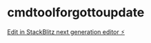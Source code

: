 # cmdtoolforgottoupdate

[Edit in StackBlitz next generation editor ⚡️](https://stackblitz.com/~/github.com/replit-user/cmdtoolforgottoupdate)